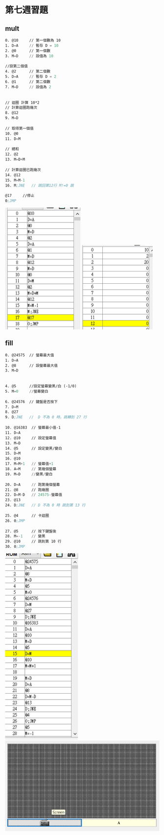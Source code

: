 # 第七週習題
## mult
```asm
0. @10     // 第一個數為 10
1. D=A     // 暫存 D = 10
2. @0      // 第一個數
3. M=D     // 設值為 10

//設第二個值
4. @2      // 第二個數
5. D=A     // 暫存 D = 2
6. @1      // 第二個數
7. M=D     // 設值為 2


// 迴圈 計算 10*2
// 計算迴圈跑幾次
8. @12
9. M=D

// 取得第一個值
10. @0
11. D=M

// 總和
12. @2
13. M=D+M

// 計算迴圈已跑幾次
14. @12
15. M=M-1
16. M;JNE   // 跳回第12行 M!=0 跳

@17     //停止
0;JMP

```
![](https://github.com/yucing/co110a/blob/master/picture/mult1.png)
![](https://github.com/yucing/co110a/blob/master/picture/mult2.png)

## fill
```asm
0. @24575  // 螢幕最大值
1. D=A
2. @8      // 設螢幕最大值
3. M=D


4. @5      //設定螢幕變黑/白 (-1/0)
5. M=0     //螢幕變白

6. @24576  // 鍵盤是否按下
7. D=M
8. @27
9. D;JNE   //  D 不為 0 時，跳轉到 27 行

10. @16383  // 螢幕最小值-1
11. D=A
12. @10     // 設定螢幕值
13. M=D
14. @5      // 設定變黑/變白
15. D=M
16. @10
17. M=M+1   // 螢幕值+1
18. A=M     // 第幾個螢幕
19. M=D     //變黑/變白

20. D=A     // 跑第幾個螢幕
21. @8      // 跑幾圈
22. D=M-D   // 24575-螢幕值
23. @13
24. D;JNE   // D 不為 0 時 跳到第 13 行

25. @4      // 卡迴圈
26. 0;JMP

27. @5      // 按下鍵盤後
28. M=-1    // 變黑
29. @10     // 跳到第 10 行
30. 0;JMP
```
![](https://github.com/yucing/co110a/blob/master/picture/fill1.png)
![](https://github.com/yucing/co110a/blob/master/picture/fill2.png)